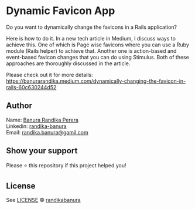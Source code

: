 # Dynamic Favicon App

Do you want to dynamically change the favicons in a Rails application?

Here is how to do it. In a new tech article in Medium, I discuss ways to achieve this. One of which is Page wise favicons where you can use a Ruby module (Rails helper) to achieve that. Another one is action-based and event-based favicon changes that you can do using Stimulus. Both of these approaches are thoroughly discussed in the article.

Please check out it for more details: https://banurarandika.medium.com/dynamically-changing-the-favicon-in-rails-60c630244d52

## Author

Name: [Banura Randika Perera](https://github.com/randikabanura) <br/>
Linkedin: [randika-banura](https://www.linkedin.com/in/randika-banura/) <br/>
Email: [randika.banura@gamil.com](mailto:randika.banura@gamil.com) <br/>

## Show your support

Please ⭐️ this repository if this project helped you!

## License

See [LICENSE](LICENSE) © [randikabanura](https://github.com/randikabanura/)
